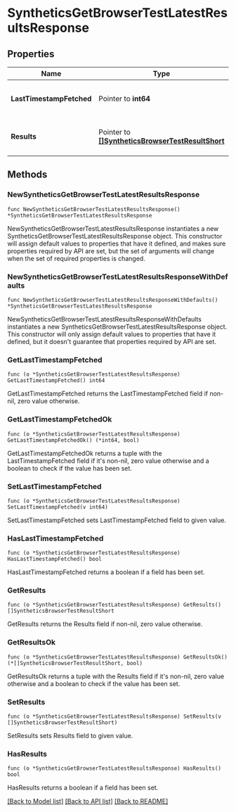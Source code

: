 # SyntheticsGetBrowserTestLatestResultsResponse

## Properties

| Name                     | Type                                                                                     | Description                               | Notes      |
| ------------------------ | ---------------------------------------------------------------------------------------- | ----------------------------------------- | ---------- |
| **LastTimestampFetched** | Pointer to **int64**                                                                     | Timestamp of the latest browser test run. | [optional] |
| **Results**              | Pointer to [**[]SyntheticsBrowserTestResultShort**](SyntheticsBrowserTestResultShort.md) | Result of the latest browser test run.    | [optional] |

## Methods

### NewSyntheticsGetBrowserTestLatestResultsResponse

`func NewSyntheticsGetBrowserTestLatestResultsResponse() *SyntheticsGetBrowserTestLatestResultsResponse`

NewSyntheticsGetBrowserTestLatestResultsResponse instantiates a new SyntheticsGetBrowserTestLatestResultsResponse object.
This constructor will assign default values to properties that have it defined,
and makes sure properties required by API are set, but the set of arguments
will change when the set of required properties is changed.

### NewSyntheticsGetBrowserTestLatestResultsResponseWithDefaults

`func NewSyntheticsGetBrowserTestLatestResultsResponseWithDefaults() *SyntheticsGetBrowserTestLatestResultsResponse`

NewSyntheticsGetBrowserTestLatestResultsResponseWithDefaults instantiates a new SyntheticsGetBrowserTestLatestResultsResponse object.
This constructor will only assign default values to properties that have it defined,
but it doesn't guarantee that properties required by API are set.

### GetLastTimestampFetched

`func (o *SyntheticsGetBrowserTestLatestResultsResponse) GetLastTimestampFetched() int64`

GetLastTimestampFetched returns the LastTimestampFetched field if non-nil, zero value otherwise.

### GetLastTimestampFetchedOk

`func (o *SyntheticsGetBrowserTestLatestResultsResponse) GetLastTimestampFetchedOk() (*int64, bool)`

GetLastTimestampFetchedOk returns a tuple with the LastTimestampFetched field if it's non-nil, zero value otherwise
and a boolean to check if the value has been set.

### SetLastTimestampFetched

`func (o *SyntheticsGetBrowserTestLatestResultsResponse) SetLastTimestampFetched(v int64)`

SetLastTimestampFetched sets LastTimestampFetched field to given value.

### HasLastTimestampFetched

`func (o *SyntheticsGetBrowserTestLatestResultsResponse) HasLastTimestampFetched() bool`

HasLastTimestampFetched returns a boolean if a field has been set.

### GetResults

`func (o *SyntheticsGetBrowserTestLatestResultsResponse) GetResults() []SyntheticsBrowserTestResultShort`

GetResults returns the Results field if non-nil, zero value otherwise.

### GetResultsOk

`func (o *SyntheticsGetBrowserTestLatestResultsResponse) GetResultsOk() (*[]SyntheticsBrowserTestResultShort, bool)`

GetResultsOk returns a tuple with the Results field if it's non-nil, zero value otherwise
and a boolean to check if the value has been set.

### SetResults

`func (o *SyntheticsGetBrowserTestLatestResultsResponse) SetResults(v []SyntheticsBrowserTestResultShort)`

SetResults sets Results field to given value.

### HasResults

`func (o *SyntheticsGetBrowserTestLatestResultsResponse) HasResults() bool`

HasResults returns a boolean if a field has been set.

[[Back to Model list]](../README.md#documentation-for-models) [[Back to API list]](../README.md#documentation-for-api-endpoints) [[Back to README]](../README.md)
